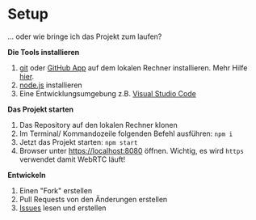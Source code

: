 # Setup

... oder wie bringe ich das Projekt zum laufen?

**Die Tools installieren**

1. [git](https://git-scm.com/downloads) oder [GitHub App](https://desktop.github.com/) auf dem lokalen Rechner installieren. Mehr Hilfe [hier](https://help.github.com/en).
2. [node.js](https://nodejs.org/en/) installieren
3. Eine Entwicklungsumgebung z.B. [Visual Studio Code](https://code.visualstudio.com/)

**Das Projekt starten**

1. Das Repository auf den lokalen Rechner klonen
2. Im Terminal/ Kommandozeile folgenden Befehl ausführen: `npm i`
3. Jetzt das Projekt starten: `npm start`
4. Browser unter <https://localhost:8080> öffnen. Wichtig, es wird `https` verwendet damit WebRTC läuft!

**Entwickeln**

1. Einen "Fork" erstellen
2. Pull Requests von den Änderungen erstellen
3. [Issues](https://github.com/holtwick/peer2school/issues) lesen und erstellen

